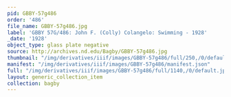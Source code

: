 ```yaml
---
pid: GBBY-57g486
order: '486'
file_name: GBBY-57g486.jpg
label: 'GBBY 57G/486: John F. (Colly) Colangelo: Swimming - 1928'
_date: '1928'
object_type: glass plate negative
source: http://archives.nd.edu/Bagby/GBBY-57g486.jpg
thumbnail: "/img/derivatives/iiif/images/GBBY-57g486/full/250,/0/default.jpg"
manifest: "/img/derivatives/iiif/images/GBBY-57g486/manifest.json"
full: "/img/derivatives/iiif/images/GBBY-57g486/full/1140,/0/default.jpg"
layout: generic_collection_item
collection: bagby
---
```

